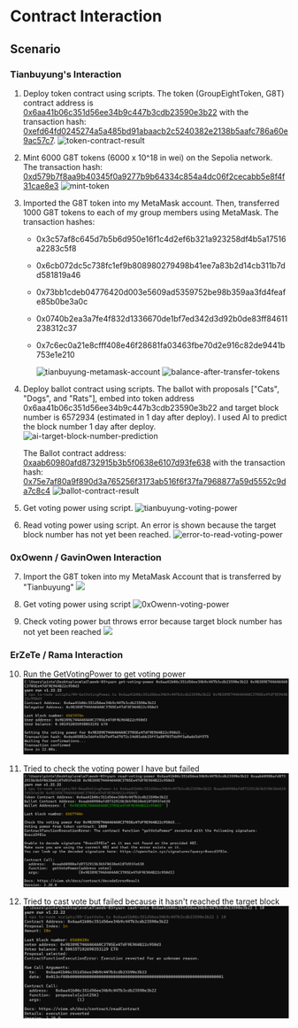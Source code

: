 # Contract Interaction

## Scenario

### Tianbuyung's Interaction

1. Deploy token contract using scripts. The token (GroupEightToken, G8T) contract address is [0x6aa41b06c351d56ee34b9c447b3cdb23590e3b22](https://sepolia.etherscan.io/address/0x6aa41b06c351d56ee34b9c447b3cdb23590e3b22) with the transaction hash: [0xefd64fd0245274a5a485bd91abaacb2c5240382e2138b5aafc786a60e9ac57c7](https://sepolia.etherscan.io/tx/0xefd64fd0245274a5a485bd91abaacb2c5240382e2138b5aafc786a60e9ac57c7).
   ![token-contract-result](01-token-contract-result.png)

2. Mint 6000 G8T tokens (6000 x 10^18 in wei) on the Sepolia network. The transaction hash: [0xd579b7f8aa9b40345f0a9277b9b64334c854a4dc06f2cecabb5e8f4f31cae8e3](https://sepolia.etherscan.io/tx/0xd579b7f8aa9b40345f0a9277b9b64334c854a4dc06f2cecabb5e8f4f31cae8e3)
   ![mint-token](02-mint-token.png)

3. Imported the G8T token into my MetaMask account. Then, transferred 1000 G8T tokens to each of my group members using MetaMask. The transaction hashes:

   - 0x3c57af8c645d7b5b6d950e16f1c4d2ef6b321a923258df4b5a17516a2283c5f8
   - 0x6cb072dc5c738fc1ef9b808980279498b41ee7a83b2d14cb311b7dd581819a46
   - 0x73bb1cdeb04776420d003e5609ad5359752be98b359aa3fd4feafe85b0be3a0c
   - 0x0740b2ea3a7fe4f832d1336670de1bf7ed342d3d92b0de83ff84611238312c37
   - 0x7c6ec0a21e8cfff408e46f28681fa03463fbe70d2e916c82de9441b753e1e210

     ![tianbuyung-metamask-account](03-tianbuyung-metamask-account.png)
     ![balance-after-transfer-tokens](04-balance-after-transfer-tokens.png)

4. Deploy ballot contract using scripts. The ballot with proposals ["Cats", "Dogs", and "Rats"], embed into token address 0x6aa41b06c351d56ee34b9c447b3cdb23590e3b22 and target block number is 6572934 (estimated in 1 day after deploy). I used AI to predict the block number 1 day after deploy.
   ![ai-target-block-number-prediction](05-ai-target-block-number-prediction.png)

   The Ballot contract address: [0xaab60980afd8732915b3b5f0638e6107d93fe638](https://sepolia.etherscan.io/address/0xaab60980afd8732915b3b5f0638e6107d93fe638) with the transaction hash: [0x75e7af80a9f890d3a765256f3173ab516f6f37fa7968877a59d5552c9da7c8c4](https://sepolia.etherscan.io/tx/0x75e7af80a9f890d3a765256f3173ab516f6f37fa7968877a59d5552c9da7c8c4)
   ![ballot-contract-result](06-ballot-contract-result.png)

5. Get voting power using script.
   ![tianbuyung-voting-power](07-tianbuyung-voting-power.png)

6. Read voting power using script. An error is shown because the target block number has not yet been reached.
   ![error-to-read-voting-power](08-error-to-read-voting-power.png)

### 0xOwenn / GavinOwen Interaction

7. Import the G8T token into my MetaMask Account that is transferred by "Tianbuyung" ![](<owen-week 3.1.png>)

8. Get voting power using script ![0xOwenn-voting-power](<owen-week 3.2.png>)

9. Check voting power but throws error because target block number has not yet been reached ![](<owen-week 3.3.png>)

### ErZeTe / Rama Interaction

10. Run the GetVotingPower to get voting power ![rama-getvotingpower](<rama-getvotingpower.png>)

11. Tried to check the voting power I have but failed ![rama-readvotingpower-failed](<rama-readvotingpower-failed.png>)

12. Tried to cast vote but failed because it hasn't reached the target block ![rama-castvote-failed](<rama-castvote-failed.png>)
